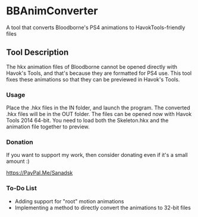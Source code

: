# BBAnimConverter
A tool that converts Bloodborne's PS4 animations to HavokTools-friendly files


## Tool Description
The hkx animation files of Bloodborne cannot be opened directly with Havok's Tools, and that's because they are formatted for PS4 use. This tool fixes these animations so that they can be previewed in Havok's Tools.


### Usage

Place the .hkx files in the IN folder, and launch the program. The converted .hkx files will be in the OUT folder.
The files can be opened now with Havok Tools 2014 64-bit. You need to load both the Skeleton.hkx and the animation file together to preview.

### Donation
If you want to support my work, then consider donating even if it's a small amount :)

https://PayPal.Me/Sanadsk


### To-Do List

- Adding support for "root" motion animations
- Implementing a method to directly convert the animations to 32-bit files

